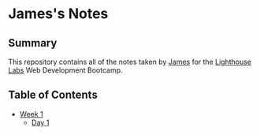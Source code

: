 # James's Notes

## Summary 

This repository contains all of the notes taken by [James](https://github.com/james-booker1/Lighthouse-web-notes) for the [Lighthouse Labs](https://www.lighthouselabs.ca/) Web Development Bootcamp. 

## Table of Contents
* [Week 1](/Week_1)
  * [Day 1](/Week_1/Day_1/) 